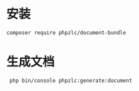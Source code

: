  # 安装
    composer require phpzlc/document-bundle
    
 # 生成文档
     php bin/console phpzlc:generate:document
